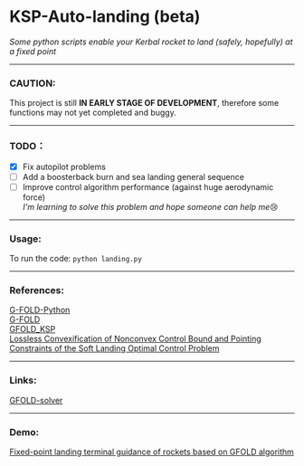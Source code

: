 # KSP-Auto-landing (beta)
*Some python scripts enable your Kerbal rocket to land (safely, hopefully) at a fixed point*

---

### CAUTION: 
This project is still **IN EARLY STAGE OF DEVELOPMENT**, therefore some functions may not yet completed and buggy.

---

### TODO：
- [x] Fix autopilot problems  
- [ ] Add a boosterback burn and sea landing general sequence  
- [ ] Improve control algorithm performance (against huge aerodynamic force)  
      *I'm learning to solve this problem and hope someone can help me*😢

---

### Usage:
To run the code:
`python landing.py`

---

### References:
[G-FOLD-Python](https://github.com/jonnyhyman/G-FOLD-Python)  
[G-FOLD](https://github.com/Wrg1t/G-FOLD)  
[GFOLD_KSP](https://github.com/xdedss/GFOLD_KSP)  
[Lossless Convexification of Nonconvex Control Bound and Pointing Constraints of the Soft Landing Optimal Control Problem](http://www.larsblackmore.com/iee_tcst13.pdf)

---

### Links:
[GFOLD-solver](https://github.com/ZCM8848/GFOLD-solver)

---

### Demo:
[Fixed-point landing terminal guidance of rockets based on GFOLD algorithm](https://www.bilibili.com/video/BV1M6gNe7ECU)